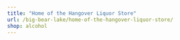 ```yaml
---
title: "Home of the Hangover Liquor Store"
url: /big-bear-lake/home-of-the-hangover-liquor-store/
shop: alcohol
---
```

